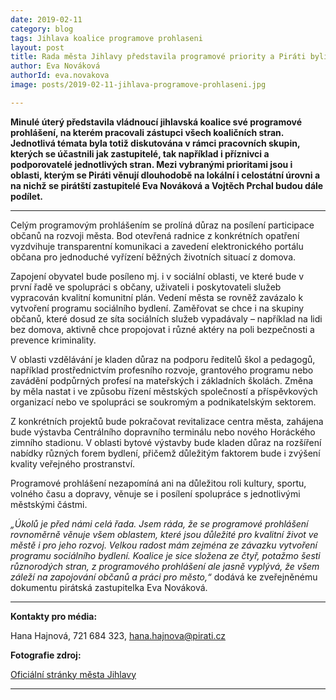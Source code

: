 ```yaml
---
date: 2019-02-11
category: blog
tags: Jihlava koalice programove prohlaseni
layout: post
title: Rada města Jihlavy představila programové priority a Piráti byli u toho
author: Eva Nováková
authorId: eva.novakova
image: posts/2019-02-11-jihlava-programove-prohlaseni.jpg

---
```


**Minulé úterý představila vládnoucí jihlavská koalice své programové prohlášení, na kterém pracovali zástupci všech koaličních stran. Jednotlivá témata byla totiž diskutována v rámci pracovních skupin, kterých se účastnili jak zastupitelé, tak například i příznivci a podporovatelé jednotlivých stran. Mezi vybranými prioritami jsou i oblasti, kterým se Piráti věnují dlouhodobě na lokální i celostátní úrovni a na nichž se pirátští zastupitelé Eva Nováková a Vojtěch Prchal budou dále podílet.** 

---

Celým programovým prohlášením se prolíná důraz na posílení participace občanů na rozvoji města. Bod otevřená radnice z konkrétních opatření vyzdvihuje transparentní komunikaci a zavedení elektronického portálu občana pro jednoduché vyřízení běžných životních situací z domova.

Zapojení obyvatel bude posíleno mj. i v sociální oblasti, ve které bude v první řadě ve spolupráci s občany, uživateli i poskytovateli služeb vypracován kvalitní komunitní plán. Vedení města se rovněž zavázalo k vytvoření programu sociálního bydlení. Zaměřovat se chce i na skupiny občanů, které dosud ze síta sociálních služeb vypadávaly – například na lidi bez domova, aktivně chce propojovat i různé aktéry na poli bezpečnosti a prevence kriminality.

V oblasti vzdělávání je kladen důraz na podporu ředitelů škol a pedagogů, například prostřednictvím profesního rozvoje, grantového programu nebo zavádění podpůrných profesí na mateřských i základních školách. Změna by měla nastat i ve způsobu řízení městských společností a příspěvkových organizací nebo ve spolupráci se soukromým a podnikatelským sektorem. 

Z konkrétních projektů bude pokračovat revitalizace centra města, zahájena bude výstavba Centrálního dopravního terminálu nebo nového Horáckého zimního stadionu. V oblasti bytové výstavby bude kladen důraz na rozšíření nabídky různých forem bydlení, přičemž důležitým faktorem bude i zvýšení kvality veřejného prostranství. 

Programové prohlášení nezapomíná ani na důležitou roli kultury, sportu, volného času a dopravy, věnuje se i posílení spolupráce s jednotlivými městskými částmi.

*„Úkolů je před námi celá řada. Jsem ráda, že se programové prohlášení rovnoměrně věnuje všem oblastem, které jsou důležité pro kvalitní život ve městě i pro jeho rozvoj. Velkou radost mám zejména ze závazku vytvoření programu sociálního bydlení. Koalice je sice složena ze čtyř, potažmo šesti různorodých stran, z programového prohlášení ale jasně vyplývá, že všem záleží na zapojování občanů a práci pro město,“* dodává ke zveřejněnému dokumentu pirátská zastupitelka Eva Nováková.

---

**Kontakty pro média:**

Hana Hajnová, 721 684 323, hana.hajnova@pirati.cz


**Fotografie zdroj:**

[Oficiální stránky města Jihlavy](https://www.jihlava.cz/rada-mesta-jihlavy/os-38873)

---
